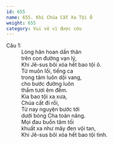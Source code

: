```yaml
---
id: 655
name: 655. Khi Chúa Cất Xa Tội Ô
weight: 655
category: Vui vẻ vì được cứu
---
```

<dl><dt>Câu 1:</dt><dd data-verse="1">Lòng hân hoan dấn thân <br/>trên con đường vạn lý, <br/>Khi Jê-sus bôi xóa hết bao tội ô. <br/>Từ muôn lối, tiếng ca <br/>trong tâm luôn dội vang, <br/>cho bước đường luôn <br/>thắm tươi êm đềm. <br/>Kìa bao tội xa xưa, <br/>Chúa cất đi rồi, <br/>Từ nay nguyện bước tới <br/>dưới bóng Cha toàn năng. <br/>Mọi đau buồn tăm tối <br/>khuất xa như mây đen vội tan, <br/>Khi Jê-sus bôi xóa hết bao tội tình. </dd></dl>

